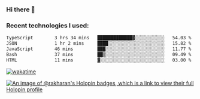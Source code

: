 ### Hi there 👋

### Recent technologies I used:
<!--START_SECTION:waka-->

```txt
TypeScript        3 hrs 34 mins   █████████████▓░░░░░░░░░░░   54.03 %
JSON              1 hr 2 mins     ████░░░░░░░░░░░░░░░░░░░░░   15.82 %
JavaScript        46 mins         ███░░░░░░░░░░░░░░░░░░░░░░   11.77 %
Bash              37 mins         ██▒░░░░░░░░░░░░░░░░░░░░░░   09.49 %
HTML              11 mins         ▓░░░░░░░░░░░░░░░░░░░░░░░░   03.00 %
```

<!--END_SECTION:waka-->
[![wakatime](https://wakatime.com/badge/user/fe50d444-0cee-4d14-a0b3-b9e8509eb4d0.svg)](https://wakatime.com/@fe50d444-0cee-4d14-a0b3-b9e8509eb4d0)

[![An image of @rakharan's Holopin badges, which is a link to view their full Holopin profile](https://holopin.me/rakharan)](https://holopin.io/@rakharan)
